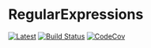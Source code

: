 # RegularExpressions

[![Latest](https://img.shields.io/badge/docs-dev-blue.svg)](https://bramtayl.github.io/LightQuery.jl/dev)
[![Build Status](https://travis-ci.org/bramtayl/LightQuery.jl.svg?branch=master)](https://travis-ci.org/bramtayl/LightQuery.jl)
[![CodeCov](https://codecov.io/gh/bramtayl/LightQuery.jl/branch/master/graph/badge.svg)](https://codecov.io/gh/bramtayl/LightQuery.jl)
